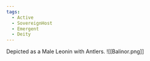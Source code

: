 ```yaml
---
tags:
  - Active
  - SovereignHost
  - Emergent
  - Deity
---
```

Depicted as a Male Leonin with Antlers.
![[Balinor.png]]